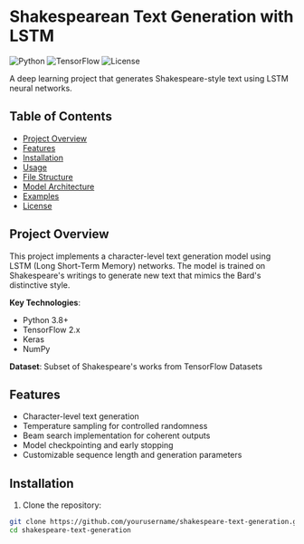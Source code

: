 # Shakespearean Text Generation with LSTM

![Python](https://img.shields.io/badge/Python-3.8%2B-blue)
![TensorFlow](https://img.shields.io/badge/TensorFlow-2.x-orange)
![License](https://img.shields.io/badge/License-MIT-green)

A deep learning project that generates Shakespeare-style text using LSTM neural networks.

## Table of Contents
- [Project Overview](#project-overview)
- [Features](#features)
- [Installation](#installation)
- [Usage](#usage)
- [File Structure](#file-structure)
- [Model Architecture](#model-architecture)
- [Examples](#examples)
- [License](#license)

## Project Overview

This project implements a character-level text generation model using LSTM (Long Short-Term Memory) networks. The model is trained on Shakespeare's writings to generate new text that mimics the Bard's distinctive style.

**Key Technologies**:
- Python 3.8+
- TensorFlow 2.x
- Keras
- NumPy

**Dataset**: Subset of Shakespeare's works from TensorFlow Datasets

## Features

- Character-level text generation
- Temperature sampling for controlled randomness
- Beam search implementation for coherent outputs
- Model checkpointing and early stopping
- Customizable sequence length and generation parameters

## Installation

1. Clone the repository:
```bash
git clone https://github.com/yourusername/shakespeare-text-generation.git
cd shakespeare-text-generation
